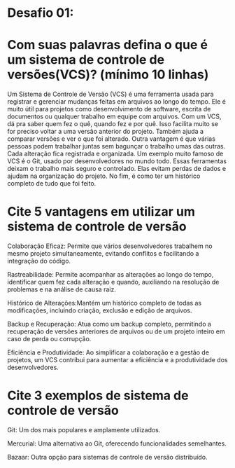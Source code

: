 # Desafio 01:

# Com suas palavras defina o que é um sistema de controle de versões(VCS)? (mínimo 10 linhas)

Um Sistema de Controle de Versão (VCS) é uma ferramenta usada para registrar e gerenciar mudanças feitas em arquivos ao longo do tempo. Ele é muito útil para projetos como desenvolvimento de software, escrita de documentos ou qualquer trabalho em equipe com arquivos. Com um VCS, dá pra saber quem fez o quê, quando fez e por quê. Isso facilita muito se for preciso voltar a uma versão anterior do projeto. Também ajuda a comparar versões e ver o que foi alterado. Outra vantagem é que várias pessoas podem trabalhar juntas sem bagunçar o trabalho umas das outras. Cada alteração fica registrada e organizada. Um exemplo muito famoso de VCS é o Git, usado por desenvolvedores no mundo todo. Essas ferramentas deixam o trabalho mais seguro e controlado. Elas evitam perdas de dados e ajudam na organização do projeto. No fim, é como ter um histórico completo de tudo que foi feito.


# Cite 5 vantagens em utilizar um sistema de controle de versão
Colaboração Eficaz:
Permite que vários desenvolvedores trabalhem no mesmo projeto simultaneamente, evitando conflitos e facilitando a integração do código.

Rastreabilidade:
Permite acompanhar as alterações ao longo do tempo, identificar quem fez cada alteração e quando, auxiliando na resolução de problemas e na análise de causa raiz. 

Histórico de Alterações:Mantém um histórico completo de todas as modificações, incluindo criação, exclusão e edição de arquivos.

Backup e Recuperação:
Atua como um backup completo, permitindo a recuperação de versões anteriores de arquivos ou de um projeto inteiro em caso de perda ou corrupção.

Eficiência e Produtividade:
Ao simplificar a colaboração e a gestão de projetos, um VCS contribui para aumentar a eficiência e a produtividade dos desenvolvedores.



# Cite 3 exemplos de sistema de controle de versão

Git: Um dos mais populares e amplamente utilizados. 

Mercurial: Uma alternativa ao Git, oferecendo funcionalidades semelhantes. 

Bazaar: Outra opção para sistemas de controle de versão distribuído.
